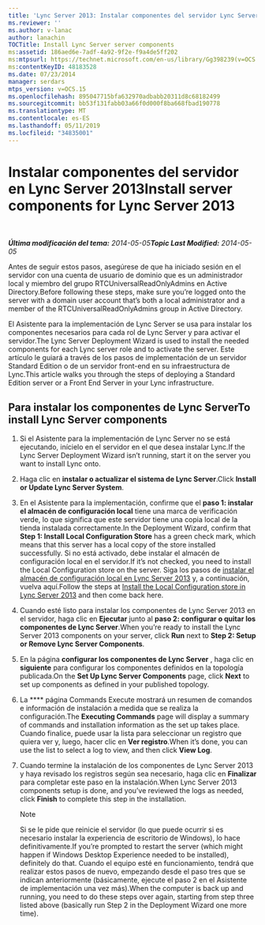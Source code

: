```yaml
---
title: 'Lync Server 2013: Instalar componentes del servidor Lync Server'
ms.reviewer: ''
ms.author: v-lanac
author: lanachin
TOCTitle: Install Lync Server server components
ms:assetid: 186aed6e-7adf-4a92-9f2e-f9a4de5ff202
ms:mtpsurl: https://technet.microsoft.com/en-us/library/Gg398239(v=OCS.15)
ms:contentKeyID: 48183528
ms.date: 07/23/2014
manager: serdars
mtps_version: v=OCS.15
ms.openlocfilehash: 895047715bfa632970adbabb20311d8c68182499
ms.sourcegitcommit: bb53f131fabb03a66f0d000f8ba668fbad190778
ms.translationtype: MT
ms.contentlocale: es-ES
ms.lasthandoff: 05/11/2019
ms.locfileid: "34835001"
---
```

<div data-xmlns="http://www.w3.org/1999/xhtml">

<div class="topic" data-xmlns="http://www.w3.org/1999/xhtml" data-msxsl="urn:schemas-microsoft-com:xslt" data-cs="http://msdn.microsoft.com/en-us/">

<div data-asp="http://msdn2.microsoft.com/asp">

# <a name="install-server-components-for-lync-server-2013"></a><span data-ttu-id="0f96c-102">Instalar componentes del servidor en Lync Server 2013</span><span class="sxs-lookup"><span data-stu-id="0f96c-102">Install server components for Lync Server 2013</span></span>

</div>

<div id="mainSection">

<div id="mainBody">

<span> </span>

<span data-ttu-id="0f96c-103">_**Última modificación del tema:** 2014-05-05_</span><span class="sxs-lookup"><span data-stu-id="0f96c-103">_**Topic Last Modified:** 2014-05-05_</span></span>

<span data-ttu-id="0f96c-104">Antes de seguir estos pasos, asegúrese de que ha iniciado sesión en el servidor con una cuenta de usuario de dominio que es un administrador local y miembro del grupo RTCUniversalReadOnlyAdmins en Active Directory.</span><span class="sxs-lookup"><span data-stu-id="0f96c-104">Before following these steps, make sure you’re logged onto the server with a domain user account that’s both a local administrator and a member of the RTCUniversalReadOnlyAdmins group in Active Directory.</span></span>

<span data-ttu-id="0f96c-105">El Asistente para la implementación de Lync Server se usa para instalar los componentes necesarios para cada rol de Lync Server y para activar el servidor.</span><span class="sxs-lookup"><span data-stu-id="0f96c-105">The Lync Server Deployment Wizard is used to install the needed components for each Lync server role and to activate the server.</span></span> <span data-ttu-id="0f96c-106">Este artículo le guiará a través de los pasos de implementación de un servidor Standard Edition o de un servidor front-end en su infraestructura de Lync.</span><span class="sxs-lookup"><span data-stu-id="0f96c-106">This article walks you through the steps of deploying a Standard Edition server or a Front End Server in your Lync infrastructure.</span></span>

<div>

## <a name="to-install-lync-server-components"></a><span data-ttu-id="0f96c-107">Para instalar los componentes de Lync Server</span><span class="sxs-lookup"><span data-stu-id="0f96c-107">To install Lync Server components</span></span>

1.  <span data-ttu-id="0f96c-108">Si el Asistente para la implementación de Lync Server no se está ejecutando, inícielo en el servidor en el que desea instalar Lync.</span><span class="sxs-lookup"><span data-stu-id="0f96c-108">If the Lync Server Deployment Wizard isn’t running, start it on the server you want to install Lync onto.</span></span>

2.  <span data-ttu-id="0f96c-109">Haga clic en **instalar o actualizar el sistema de Lync Server**.</span><span class="sxs-lookup"><span data-stu-id="0f96c-109">Click **Install or Update Lync Server System**.</span></span>

3.  <span data-ttu-id="0f96c-110">En el Asistente para la implementación, confirme que el **paso 1: instalar el almacén de configuración local** tiene una marca de verificación verde, lo que significa que este servidor tiene una copia local de la tienda instalada correctamente.</span><span class="sxs-lookup"><span data-stu-id="0f96c-110">In the Deployment Wizard, confirm that **Step 1: Install Local Configuration Store** has a green check mark, which means that this server has a local copy of the store installed successfully.</span></span> <span data-ttu-id="0f96c-111">Si no está activado, debe instalar el almacén de configuración local en el servidor.</span><span class="sxs-lookup"><span data-stu-id="0f96c-111">If it’s not checked, you need to install the Local Configuration store on the server.</span></span> <span data-ttu-id="0f96c-112">Siga los pasos de [instalar el almacén de configuración local en Lync Server 2013](lync-server-2013-install-the-local-configuration-store.md) y, a continuación, vuelva aquí.</span><span class="sxs-lookup"><span data-stu-id="0f96c-112">Follow the steps at [Install the Local Configuration store in Lync Server 2013](lync-server-2013-install-the-local-configuration-store.md) and then come back here.</span></span>

4.  <span data-ttu-id="0f96c-113">Cuando esté listo para instalar los componentes de Lync Server 2013 en el servidor, haga clic en **Ejecutar** junto al **paso 2: configurar o quitar los componentes de Lync Server**.</span><span class="sxs-lookup"><span data-stu-id="0f96c-113">When you’re ready to install the Lync Server 2013 components on your server, click **Run** next to **Step 2: Setup or Remove Lync Server Components**.</span></span>

5.  <span data-ttu-id="0f96c-114">En la página **configurar los componentes de Lync Server** , haga clic en **siguiente** para configurar los componentes definidos en la topología publicada.</span><span class="sxs-lookup"><span data-stu-id="0f96c-114">On the **Set Up Lync Server Components** page, click **Next** to set up components as defined in your published topology.</span></span>

6.  <span data-ttu-id="0f96c-115">La \*\*\*\* página Commands Execute mostrará un resumen de comandos e información de instalación a medida que se realiza la configuración.</span><span class="sxs-lookup"><span data-stu-id="0f96c-115">The **Executing Commands** page will display a summary of commands and installation information as the set up takes place.</span></span> <span data-ttu-id="0f96c-116">Cuando finalice, puede usar la lista para seleccionar un registro que quiera ver y, luego, hacer clic en **Ver registro**.</span><span class="sxs-lookup"><span data-stu-id="0f96c-116">When it’s done, you can use the list to select a log to view, and then click **View Log**.</span></span>

7.  <span data-ttu-id="0f96c-117">Cuando termine la instalación de los componentes de Lync Server 2013 y haya revisado los registros según sea necesario, haga clic en **Finalizar** para completar este paso en la instalación.</span><span class="sxs-lookup"><span data-stu-id="0f96c-117">When Lync Server 2013 components setup is done, and you’ve reviewed the logs as needed, click **Finish** to complete this step in the installation.</span></span>
    
    <div>
    

    > [!NOTE]  
    > <span data-ttu-id="0f96c-118">Si se le pide que reinicie el servidor (lo que puede ocurrir si es necesario instalar la experiencia de escritorio de Windows), lo hace definitivamente.</span><span class="sxs-lookup"><span data-stu-id="0f96c-118">If you’re prompted to restart the server (which might happen if Windows Desktop Experience needed to be installed), definitely do that.</span></span> <span data-ttu-id="0f96c-119">Cuando el equipo esté en funcionamiento, tendrá que realizar estos pasos de nuevo, empezando desde el paso tres que se indican anteriormente (básicamente, ejecute el paso 2 en el Asistente de implementación una vez más).</span><span class="sxs-lookup"><span data-stu-id="0f96c-119">When the computer is back up and running, you need to do these steps over again, starting from step three listed above (basically run Step 2 in the Deployment Wizard one more time).</span></span>

    
    </div>

</div>

</div>

<span> </span>

</div>

</div>

</div>


